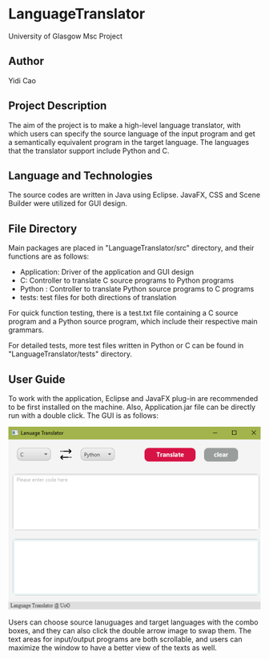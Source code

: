 # LanguageTranslator

University of Glasgow 
Msc Project

## Author
Yidi Cao

## Project Description

The aim of the project is to make a high-level language translator, with which users can specify the source language of the input program and get a semantically equivalent program in the target language. The languages that the translator support include Python and C. 

## Language and Technologies
The source codes are written in Java using Eclipse. JavaFX, CSS and Scene Builder were utilized for GUI design. 

## File Directory
Main packages are placed in "LanguageTranslator/src" directory, and their functions are as follows:
* Application: Driver of the application and GUI design
* C: Controller to translate C source programs to Python programs
* Python : Controller to translate Python  source programs to C programs
* tests: test files for both directions of translation

For quick function testing, there is a test.txt file containing a C source program and a Python source program, which include their respective main grammars.

For detailed tests, more test files written in Python or C can be found in "LanguageTranslator/tests" directory. 

## User Guide
To work with the application, Eclipse and JavaFX plug-in are recommended to be first installed on the machine.
Also, Application.jar file can be directly run with a double click.
The GUI is as follows:

![](/image/GUI.PNG)
 
Users can choose source lanuguages and target languages with the combo boxes, and they can also click the double arrow image to swap them. The text areas for input/output programs are both scrollable, and users can maximize the window to have a better view of the texts as well.


